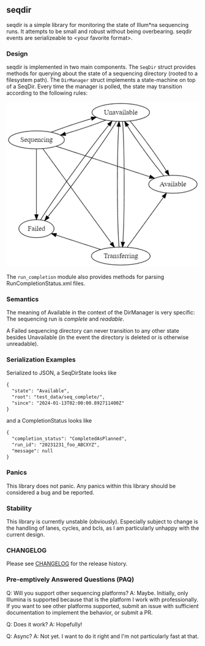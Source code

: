 seqdir
----------
seqdir is a simple library for monitoring the state of Illum*na sequencing runs. It attempts to be small and robust without being overbearing. seqdir events are serializeable to \<your favorite format\>.

### Design

seqdir is implemented in two main components. The `SeqDir` struct provides methods for querying about the state of a sequencing directory (rooted to a filesystem path).
The `DirManager` struct implements a state-machine on top of a SeqDir. Every time the manager is polled, the state may transition according to the following rules:

![State transition diagram for seqdir](./seqdir_transitions.png)

The `run_completion` module also provides methods for parsing RunCompletionStatus.xml files.

### Semantics

The meaning of Available in the context of the DirManager is very specific: The sequencing run is *complete* and *readable*.

A Failed sequencing directory can never transition to any other state besides Unavailable (in the event the directory is deleted or is otherwise unreadable).

### Serialization Examples

Serialized to JSON, a SeqDirState looks like

```{json}
{
  "state": "Available",
  "root": "test_data/seq_complete/",
  "since": "2024-01-13T02:00:00.892711400Z"
}
```

and a CompletionStatus looks like

```{json}
{
  "completion_status": "CompletedAsPlanned",
  "run_id": "20231231_foo_ABCXYZ",
  "message": null
}
```

### Panics

This library does not panic. Any panics within this library should be considered a bug and be reported.

### Stability

This library is currently unstable (obviously). Especially subject to change is the handling of lanes, cycles, and bcls, as I am particularly unhappy with the current design.

### CHANGELOG
Please see [CHANGELOG](CHANGELOG) for the release history.

### Pre-emptively Answered Questions (PAQ)
Q: Will you support other sequencing platforms?
A: Maybe. Initially, only Illumina is supported because that is the platform I work with professionally.
   If you want to see other platforms supported, submit an issue with sufficient documentation to implement the behavior, or submit a PR.

Q: Does it work?
A: Hopefully!

Q: Async?
A: Not yet. I want to do it right and I'm not particularly fast at that.
